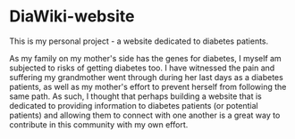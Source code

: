 # DiaWiki-website
This is my personal project - a website dedicated to diabetes patients.

As my family on my mother's side has the genes for diabetes, I myself am subjected to risks of getting diabetes too. I have witnessed the pain and suffering my grandmother went through during her last days as a diabetes patients, as well as my mother's effort to prevent herself from following the same path. As such, I thought that perhaps building a website that is dedicated to providing information to diabetes patients (or potential patients) and allowing them to connect with one another is a great way to contribute in this community with my own effort. 
